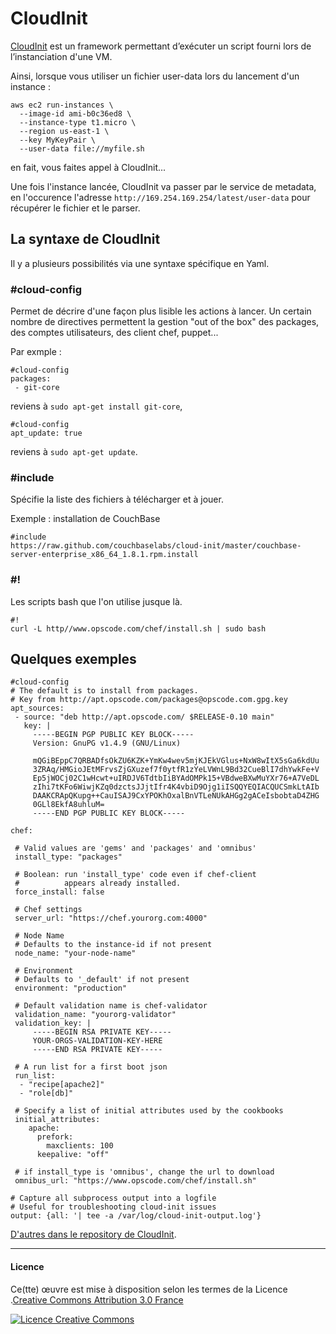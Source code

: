 # CloudInit

[CloudInit](http://cloudinit.readthedocs.org/en/latest/) est un framework permettant d’exécuter un script fourni lors de l’instanciation d'une VM.

Ainsi, lorsque vous utiliser un fichier user-data lors du lancement d'un instance :

```
aws ec2 run-instances \
  --image-id ami-b0c36ed8 \
  --instance-type t1.micro \
  --region us-east-1 \
  --key MyKeyPair \
  --user-data file://myfile.sh
```

en fait, vous faites appel à CloudInit...

Une fois l'instance lancée, CloudInit va passer par le service de metadata, en l'occurence l'adresse `http://169.254.169.254/latest/user-data` pour récupérer le fichier et le parser.


## La syntaxe de CloudInit

Il y a plusieurs possibilités via une syntaxe spécifique en Yaml.

### #cloud-config

Permet de décrire d'une façon plus lisible les actions à lancer. Un certain nombre de directives permettent la gestion "out of the box" des packages, des comptes utilisateurs, des client chef, puppet...

Par exmple :

```
#cloud-config
packages:
 - git-core
```

reviens à `sudo apt-get install git-core`,


```
#cloud-config
apt_update: true
```

reviens à `sudo apt-get update`.


### #include

Spécifie la liste des fichiers à télécharger et à jouer.

Exemple : installation de CouchBase

```
#include
https://raw.github.com/couchbaselabs/cloud-init/master/couchbase-server-enterprise_x86_64_1.8.1.rpm.install
```


### #!

Les scripts bash que l'on utilise jusque là.

```
#!
curl -L http//www.opscode.com/chef/install.sh | sudo bash
```


## Quelques exemples

```
#cloud-config
# The default is to install from packages.
# Key from http://apt.opscode.com/packages@opscode.com.gpg.key
apt_sources:
 - source: "deb http://apt.opscode.com/ $RELEASE-0.10 main"
   key: |
     -----BEGIN PGP PUBLIC KEY BLOCK-----
     Version: GnuPG v1.4.9 (GNU/Linux)

     mQGiBEppC7QRBADfsOkZU6KZK+YmKw4wev5mjKJEkVGlus+NxW8wItX5sGa6kdUu
     3ZRAq/HMGioJEtMFrvsZjGXuzef7f0ytfR1zYeLVWnL9Bd32CueBlI7dhYwkFe+V
     Ep5jWOCj02C1wHcwt+uIRDJV6TdtbIiBYAdOMPk15+VBdweBXwMuYXr76+A7VeDL
     zIhi7tKFo6WiwjKZq0dzctsJJjtIfr4K4vbiD9Ojg1iISQQYEQIACQUCSmkLtAIb
     DAAKCRApQKupg++CauISAJ9CxYPOKhOxalBnVTLeNUkAHGg2gACeIsbobtaD4ZHG
     0GLl8EkfA8uhluM=
     -----END PGP PUBLIC KEY BLOCK-----

chef:

 # Valid values are 'gems' and 'packages' and 'omnibus'
 install_type: "packages"

 # Boolean: run 'install_type' code even if chef-client
 #          appears already installed.
 force_install: false

 # Chef settings
 server_url: "https://chef.yourorg.com:4000"

 # Node Name
 # Defaults to the instance-id if not present
 node_name: "your-node-name"

 # Environment
 # Defaults to '_default' if not present
 environment: "production"

 # Default validation name is chef-validator
 validation_name: "yourorg-validator"
 validation_key: |
     -----BEGIN RSA PRIVATE KEY-----
     YOUR-ORGS-VALIDATION-KEY-HERE
     -----END RSA PRIVATE KEY-----

 # A run list for a first boot json
 run_list:
  - "recipe[apache2]"
  - "role[db]"

 # Specify a list of initial attributes used by the cookbooks
 initial_attributes:
    apache:
      prefork:
        maxclients: 100
      keepalive: "off"

 # if install_type is 'omnibus', change the url to download
 omnibus_url: "https://www.opscode.com/chef/install.sh"

# Capture all subprocess output into a logfile
# Useful for troubleshooting cloud-init issues
output: {all: '| tee -a /var/log/cloud-init-output.log'}
```


[D'autres dans le repository de CloudInit](http://bazaar.launchpad.net/~cloud-init-dev/cloud-init/trunk/files/head:/doc/examples/).



---

#### Licence

Ce(tte) œuvre est mise à disposition selon les termes de la Licence .[Creative Commons Attribution 3.0 France](http://creativecommons.org/licenses/by/3.0/fr/)

[![Licence Creative Commons](https://i.creativecommons.org/l/by/3.0/fr/88x31.png)](http://creativecommons.org/licenses/by/3.0/fr/)
